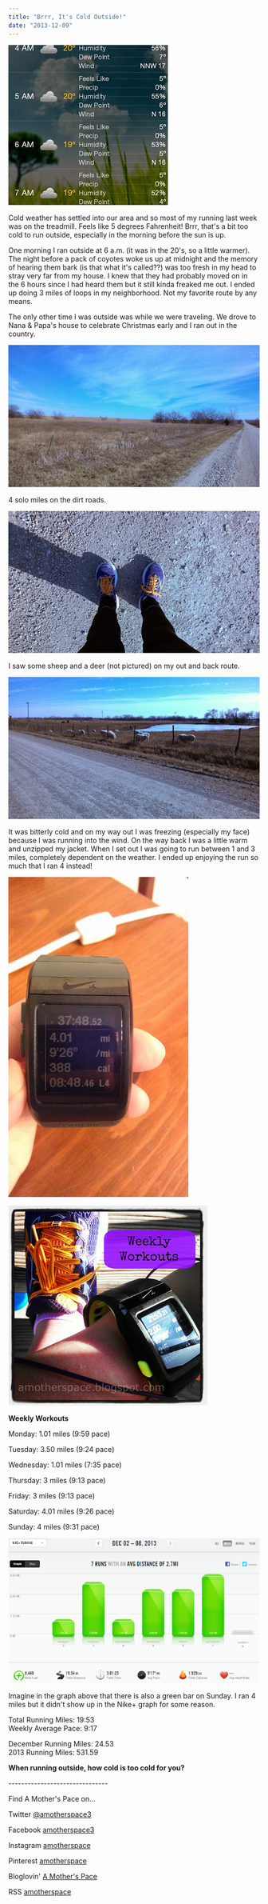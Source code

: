 ```yaml
---
title: "Brrr, It's Cold Outside!"
date: "2013-12-09"
---
```


[![Brrr, it's cold outside! | A Mother's Pace](images/Feels+like+5!+Brrr,+looks+like+I'll+be+running+inside+in+the+morning.+What+temp+makes+you+take+your+run+indoors+%23runchat+%23sweatpink+%23RWRunStreak.jpg "Brrr, it's cold outside! | A Mother's Pace")](http://1.bp.blogspot.com/-zuOovNB7CHQ/UqUfwxWD4_I/AAAAAAAAUR0/2LSLETLwQ4E/s1600/Feels+like+5!+Brrr,+looks+like+I'll+be+running+inside+in+the+morning.+What+temp+makes+you+take+your+run+indoors+%23runchat+%23sweatpink+%23RWRunStreak.jpg)

Cold weather has settled into our area and so most of my running last week was on the treadmill. Feels like 5 degrees Fahrenheit! Brrr, that's a bit too cold to run outside, especially in the morning before the sun is up.  
  
One morning I ran outside at 6 a.m. (it was in the 20's, so a little warmer). The night before a pack of coyotes woke us up at midnight and the memory of hearing them bark (is that what it's called??) was too fresh in my head to stray very far from my house. I knew that they had probably moved on in the 6 hours since I had heard them but it still kinda freaked me out. I ended up doing 3 miles of loops in my neighborhood. Not my favorite route by any means.  
  
The only other time I was outside was while we were traveling. We drove to Nana & Papa's house to celebrate Christmas early and I ran out in the country.   
  

[![Brrr, it's cold outside! | A Mother's Pace](images/IMAG3618.jpg "Brrr, it's cold outside! | A Mother's Pace")](http://amotherspace.net/wp-content/uploads/2013/12/IMAG36181.jpg)

  
4 solo miles on the dirt roads.  
  

[![Brrr, it's cold outside! | A Mother's Pace](images/IMAG3621.jpg "Brrr, it's cold outside! | A Mother's Pace")](http://amotherspace.net/wp-content/uploads/2013/12/IMAG36211.jpg)

  
I saw some sheep and a deer (not pictured) on my out and back route.   
  

[![Brrr, it's cold outside! | A Mother's Pace](images/IMAG3622.jpg "Brrr, it's cold outside! | A Mother's Pace")](http://amotherspace.net/wp-content/uploads/2013/12/IMAG36221.jpg)

  
It was bitterly cold and on my way out I was freezing (especially my face) because I was running into the wind. On the way back I was a little warm and unzipped my jacket. When I set out I was going to run between 1 and 3 miles, completely dependent on the weather. I ended up enjoying the run so much that I ran 4 instead!  
  

[![Brrr, it's cold outside! | A Mother's Pace](images/IMAG3625.jpg "Brrr, it's cold outside! | A Mother's Pace")](http://amotherspace.net/wp-content/uploads/2013/12/IMAG36251.jpg)

  
  

[![Weekly Workouts | A Mother's Pace](images/Weekly+Workouts5.jpg "Weekly Workouts | A Mother's Pace")](http://amotherspace.net/wp-content/uploads/2013/12/Weekly+Workouts6.jpg)

  
**Weekly Workouts**  
  
Monday: 1.01 miles (9:59 pace)  
  
Tuesday: 3.50 miles (9:24 pace)  
  
Wednesday: 1.01 miles (7:35 pace)  
  
Thursday: 3 miles (9:13 pace)  
  
Friday: 3 miles (9:13 pace)  
  
Saturday: 4.01 miles (9:26 pace)  
  
Sunday: 4 miles (9:31 pace)  
  

[![Brrr, It's Cold Outside! | A Mother's Pace](images/NikeDec8.PNG "Brrr, It's Cold Outside! | A Mother's Pace")](http://3.bp.blogspot.com/-MS9pHANTf5M/UqU-rqRfF-I/AAAAAAAAUSk/FUVqj_fzFr4/s1600/NikeDec8.PNG)

  
Imagine in the graph above that there is also a green bar on Sunday. I ran 4 miles but it didn't show up in the Nike+ graph for some reason.  
  
Total Running Miles: 19:53  
Weekly Average Pace: 9:17  
  
December Running Miles: 24.53  
2013 Running Miles: 531.59  
  
  
  

**When running outside, how cold is too cold for you?**

  

\-------------------------------

  

Find A Mother's Pace on...  
  
Twitter [@amotherspace3](https://twitter.com/amotherspace3)  
  
Facebook [amotherspace3](http://facebook.com/amotherspace3)  
  
Instagram [amotherspace](http://instagram.com/amotherspace)  
  
Pinterest [amotherspace](http://pinterest.com/amotherspace/)  
  
Bloglovin' [A Mother's Pace](http://www.bloglovin.com/en/blog/6680087)  
  
RSS [amotherspace](http://feeds.feedburner.com/amotherspace)
